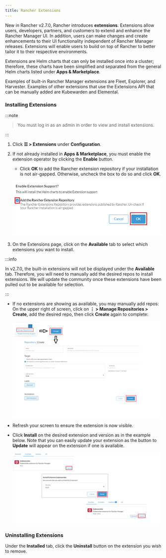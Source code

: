 ```yaml
---
title: Rancher Extensions
---
```


New in Rancher v2.7.0, Rancher introduces **extensions**. Extensions allow users, developers, partners, and customers to extend and enhance the Rancher Manager UI. In addition, users can make changes and create enhancements to their UI functionality independent of Rancher Manager releases. Extensions will enable users to build on top of Rancher to better tailor it to their respective environments.

Extensions are Helm charts that can only be installed once into a cluster; therefore, these charts have been simplified and separated from the general Helm charts listed under **Apps & Marketplace**.

Examples of built-in Rancher Manager extensions are Fleet, Explorer, and Harvester. Examples of other extensions that use the Extensions API that can be manually added are Kubewarden and Elemental.

### Installing Extensions

:::note

> You must log in as an admin in order to view and install extensions.

:::

1. Click **☰ > Extensions** under **Configuration**.

1. If not already installed in **Apps & Marketplace**, you must enable the extension operator by clicking the **Enable** button.

    - Click **OK** to add the Rancher extension repository if your installation is not air-gapped. Otherwise, uncheck the box to do so and click **OK**.

    ![Rancher extension repository](/img/add-rancher-extension-repo.png)

1. On the Extensions page, click on the **Available** tab to select which extensions you want to install.

:::info

In v2.7.0, the built-in extensions will not be displayed under the **Available** tab. Therefore, you will need to manually add the desired repos to install extensions. We will update the community once these extensions have been pulled out to be available for selection.

:::

- If no extensions are showing as available, you may manually add repos: On the upper right of screen, click on **⋮ > Manage Repositories > Create**, add the desired repo, then click **Create** again to complete:

    ![Manage repositories](/img/manage-repos.png)

- Refresh your screen to ensure the extension is now visible.

- Click **Install** on the desired extension and version as in the example below. Note that you can easily update your extension as the button to **Update** will appear on the extension if one is available.

    ![Install Kubewarden](/img/install-kubewarden.png)

### Uninstalling Extensions 

Under the **Installed** tab, click the **Uninstall** button on the extension you wish to remove.